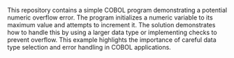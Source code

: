 This repository contains a simple COBOL program demonstrating a potential numeric overflow error. The program initializes a numeric variable to its maximum value and attempts to increment it.  The solution demonstrates how to handle this by using a larger data type or implementing checks to prevent overflow. This example highlights the importance of careful data type selection and error handling in COBOL applications.